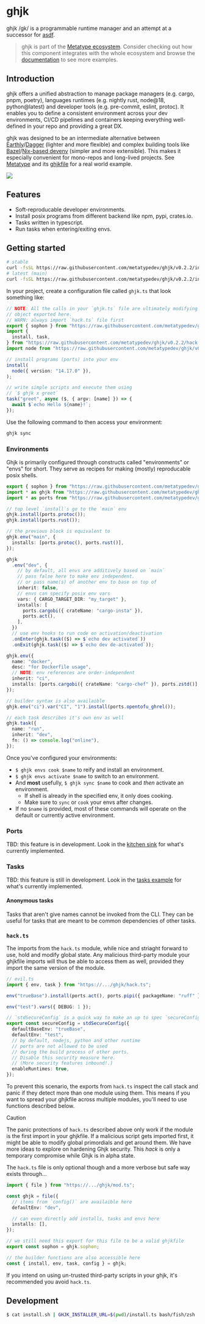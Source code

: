 # ghjk

ghjk /gk/ is a programmable runtime manager and an attempt at a successor for [asdf](https://github.com/asdf-vm/asdf).

> ghjk is part of the
> [Metatype ecosystem](https://github.com/metatypedev/metatype). Consider
> checking out how this component integrates with the whole ecosystem and browse
> the
> [documentation](https://metatype.dev?utm_source=github&utm_medium=readme&utm_campaign=ghjk)
> to see more examples.

## Introduction

ghjk offers a unified abstraction to manage package managers (e.g. cargo, pnpm, poetry), languages runtimes (e.g. nightly rust, node@18, python@latest) and developer tools (e.g. pre-commit, eslint, protoc). It enables you to define a consistent environment across your dev environments, CI/CD pipelines and containers keeping everything well-defined in your repo and providing a great DX.

ghjk was designed to be an intermediate alternative between [Earthly](https://github.com/earthly/earthly)/[Dagger](https://github.com/dagger/dagger) (lighter and more flexible) and complex building tools like [Bazel](https://github.com/bazelbuild/bazel/)/[Nix-based devenv](https://github.com/cachix/devenv) (simpler and more extensible). This makes it especially convenient for mono-repos and long-lived projects. See [Metatype](https://github.com/metatypedev/metatype) and its [ghjkfile](https://github.com/metatypedev/metatype/blob/main/ghjk.ts) for a real world example.

![](./ghjk.drawio.svg)

## Features

- Soft-reproducable developer environments.
- Install posix programs from different backend like npm, pypi, crates.io.
- Tasks written in typescript.
- Run tasks when entering/exiting envs.

## Getting started

```bash
# stable
curl -fsSL https://raw.githubusercontent.com/metatypedev/ghjk/v0.2.2/install.sh | bash
# latest (main)
curl -fsSL https://raw.githubusercontent.com/metatypedev/ghjk/v0.2.2/install.sh | GHJK_VERSION=main bash/fish/zsh
```

In your project, create a configuration file called `ghjk.ts` that look something like:

```ts
// NOTE: All the calls in your `ghjk.ts` file are ultimately modifying the 'sophon' proxy 
// object exported here.
// WARN: always import `hack.ts` file first
export { sophon } from "https://raw.githubusercontent.com/metatypedev/ghjk/v0.2.2/hack.ts";
import {
  install, task,
} from "https://raw.githubusercontent.com/metatypedev/ghjk/v0.2.2/hack.ts";
import node from "https://raw.githubusercontent.com/metatypedev/ghjk/v0.2.2/ports/node.ts";

// install programs (ports) into your env
install(
  node({ version: "14.17.0" }),
);

// write simple scripts and execute them using
// `$ ghjk x greet`
task("greet", async ($, { argv: [name] }) => {
  await $`echo Hello ${name}!`;
});
```

Use the following command to then access your environment:

```bash
ghjk sync
```

### Environments

Ghjk is primarily configured through constructs called "environments" or "envs" for short. 
They serve as recipes for making (mostly) reproducable posix shells.

```ts
export { sophon } from "https://raw.githubusercontent.com/metatypedev/ghjk/v0.2.2/hack.ts";
import * as ghjk from "https://raw.githubusercontent.com/metatypedev/ghjk/v0.2.2/hack.ts";
import * as ports from "https://raw.githubusercontent.com/metatypedev/ghjk/v0.2.2/ports/mod.ts";

// top level `install`s go to the `main` env
ghjk.install(ports.protoc());
ghjk.install(ports.rust());

// the previous block is equivalent to
ghjk.env("main", {
  installs: [ports.protoc(), ports.rust()],
});

ghjk
  .env("dev", {
    // by default, all envs are additively based on `main`
    // pass false here to make env independent.
    // or pass name(s) of another env to base on top of
    inherit: false,
    // envs can specify posix env vars
    vars: { CARGO_TARGET_DIR: "my_target" },
    installs: [
      ports.cargobi({ crateName: "cargo-insta" }),
      ports.act(),
    ],
  })
  // use env hooks to run code on activation/deactivation
  .onEnter(ghjk.task(($) => $`echo dev activated`))
  .onExit(ghjk.task(($) => $`echo dev de-activated`));

ghjk.env({
  name: "docker",
  desc: "for Dockerfile usage",
  // NOTE: env references are order-independent
  inherit: "ci",
  installs: [ports.cargobi({ crateName: "cargo-chef" }), ports.zstd()],
});

// builder syntax is also availaible
ghjk.env("ci").var("CI", "1").install(ports.opentofu_ghrel());

// each task describes it's own env as well
ghjk.task({
  name: "run",
  inherit: "dev",
  fn: () => console.log("online"),
});
```

Once you've configured your environments:

- `$ ghjk envs cook $name` to reify and install an environment.
- `$ ghjk envs activate $name` to switch to an environment.
- And **most** usefully, `$ ghjk sync $name` to cook and _then_ activate an
  environment.
  - If shell is already in the specified env, it only does cooking.
  - Make sure to `sync` or `cook` your envs after changes.
- If no `$name` is provided, most of these commands will operate on the default
  or currently active environment.

### Ports

TBD: this feature is in development. 
Look in the [kitchen sink](./examples/kitchen/ghjk.ts) for what's currently implemented.

### Tasks

TBD: this feature is still in development.
Look in the [tasks example](./examples/tasks/ghjk.ts) for what's currently implemented.

#### Anonymous tasks

Tasks that aren't give names cannot be invoked from the CLI. 
They can be useful for tasks that are meant to be common dependencies of other tasks.

### `hack.ts`

The imports from the `hack.ts` module, while nice and striaght forward to use, hold and modify global state.
Any malicious third-party module your ghjkfile imports will thus be able to access them as well, provided they import the same version of the module.

```ts
// evil.ts
import { env, task } from "https://.../ghjk/hack.ts";

env("trueBase").install(ports.act(), ports.pipi({ packageName: "ruff" }));

env("test").vars({ DEBUG: 1 });

// `stdSecureConfig` is a quick way to make an up to spec `secureConfig`.
export const secureConfig = stdSecureConfig({
  defaultBaseEnv: "trueBase",
  defaultEnv: "test",
  // by default, nodejs, python and other runtime
  // ports are not allowed to be used
  // during the build process of other ports.
  // Disable this security measure here.
  // (More security features inbound!.)
  enableRuntimes: true,
});
```

To prevent this scenario, the exports from `hack.ts` inspect the call stack and panic if they detect more than one module using them.
This means if you want to spread your ghjkfile across multiple modules, you'll need to use functions described below.

> [!CAUTION]
> The panic protections of `hack.ts` described above only work if the module is the first import in your ghjkfile.
> If a malicious script gets imported first, it might be able to modify global primordials and get around them.
> We have more ideas to explore on hardening Ghjk security.
> This _hack_ is only a temporary compromise while Ghjk is in alpha state.

The `hack.ts` file is only optional though and a more verbose but safe way exists through...

```ts
import { file } from "https://.../ghjk/mod.ts";

const ghjk = file({
  // items from `config()` are availaible here
  defaultEnv: "dev",

  // can even directly add installs, tasks and envs here
  installs: [],
});

// we still need this export for this file to be a valid ghjkfile
export const sophon = ghjk.sophon;

// the builder functions are also accessible here
const { install, env, task, config } = ghjk;
```

If you intend on using un-trusted third-party scripts in your ghjk, it's recommended you avoid `hack.ts`.

## Development

```bash
$ cat install.sh | GHJK_INSTALLER_URL=$(pwd)/install.ts bash/fish/zsh
```

